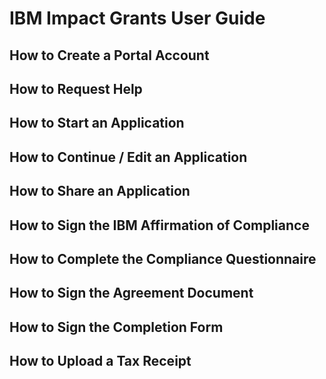 
# IBM Impact Grants User Guide

## How to Create a Portal Account

## How to Request Help

## How to Start an Application

## How to Continue / Edit an Application

## How to Share an Application

## How to Sign the IBM Affirmation of Compliance

## How to Complete the Compliance Questionnaire

## How to Sign the Agreement Document

## How to Sign the Completion Form

## How to Upload a Tax Receipt